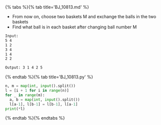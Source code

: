 {% tabs %}{% tab title='BJ_10813.md' %}

* From now on, choose two baskets M and exchange the balls in the two baskets
* Find what ball is in each basket after changing ball number M

```txt
Input:
5 4
1 2
3 4
1 4
2 2

Output: 3 1 4 2 5
```

{% endtab %}{% tab title='BJ_10813.py' %}

```py
n, m = map(int, input().split())
l = [i + 1 for i in range(n)]
for _ in range(m):
  a, b = map(int, input().split())
  l[a-1], l[b-1] = l[b-1], l[a-1]
print(*l)
```

{% endtab %}{% endtabs %}

